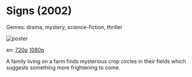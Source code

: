 # Signs (2002)

Genres: drama, mystery, science-fiction, thriller

![poster](http://image.tmdb.org/t/p/w500/bY9lCUVUajpkKWlfjWF1mtXaSUp.jpg)

en:
  [720p](magnet:?xt=urn:btih:5B897B0825D9A524AB73F3AA1EC7D23DB0753A75&tr=udp://glotorrents.pw:6969/announce&tr=udp://tracker.opentrackr.org:1337/announce&tr=udp://torrent.gresille.org:80/announce&tr=udp://tracker.openbittorrent.com:80&tr=udp://tracker.coppersurfer.tk:6969&tr=udp://tracker.leechers-paradise.org:6969&tr=udp://p4p.arenabg.ch:1337&tr=udp://tracker.internetwarriors.net:1337)
  [1080p](magnet:?xt=urn:btih:3DF66F51CB085063EE246FF5B79702DC6F404B57&tr=udp://glotorrents.pw:6969/announce&tr=udp://tracker.opentrackr.org:1337/announce&tr=udp://torrent.gresille.org:80/announce&tr=udp://tracker.openbittorrent.com:80&tr=udp://tracker.coppersurfer.tk:6969&tr=udp://tracker.leechers-paradise.org:6969&tr=udp://p4p.arenabg.ch:1337&tr=udp://tracker.internetwarriors.net:1337)
  


A family living on a farm finds mysterious crop circles in their fields which suggests something more frightening to come.